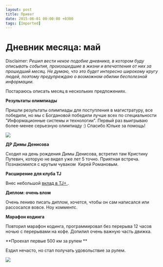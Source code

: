 ```yaml
---
layout: post
title: Привет
date: 2015-06-01 00:00:00 +0300
tags: [Imported]
---
```

# Дневник месяца: май

Disclaimer:
_Решил вести некое подобие дневника, в котором буду описывать события, произошедшие в жизни и впечатления от них за прошедший месяц. Не думаю, что это будет интересно широкому кругу людей, поэтому предупреждаю о возможном обилии бесполезной информации._

Постараюсь описать месяц в нескольких предложениях.

**Результаты олимпиады**

Пришли результаты олимпиады для поступления в магистратуру, все победили, но мы с Богдановой победили лучше всех по специальности "Информационные системы и технологии". Первый раз выигрываю более-менее серьезную олимпиаду :) Спасибо Юльке за помощь!

![](https://pbs.twimg.com/media/CFTXdzTUgAA4W-Z.png:large)

**ДР Димы Денисова**

Сходил на день рождения Димы Денисова, встретил там Кристину Путевич, которую не видел уже лет 5 точно. Приятная встреча. Познакомился с крутым чуваком  Кирей Романовым.

**Расширение для клуба TJ**

Внес небольшой [вклад в TJ+ ](https://blog.alexeyev.me/2015/05/tj-club/ "Расширение для chrome «Клуб TJ»").

**Диплом: очень влом**

Очень лениво писать диплом, хочется, чтобы он сам написался или рассосался вовсе. Ноу комментс.

**Марафон кодинга**

Повторил марафон кодинга, программировал без перерыва 12 часов ночью с перерывами на кофе. Допилил очень важную часть движка.

**Проехал первые 500 км за рулем **

Ездил нечасто, но стал получать удовольствие за рулем.

![](https://pp.vk.me/c622731/v622731842/31649/LePaOo58s9w.jpg)